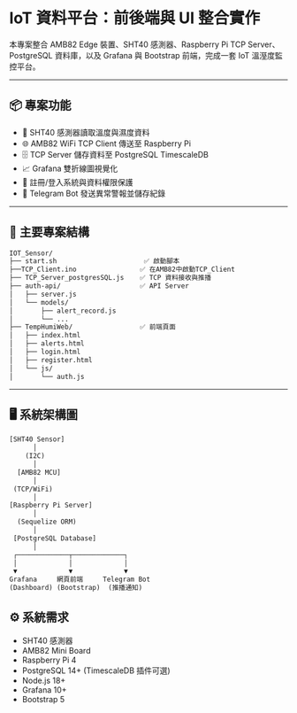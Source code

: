 # IoT 資料平台：前後端與 UI 整合實作

本專案整合 AMB82 Edge 裝置、SHT40 感測器、Raspberry Pi TCP Server、PostgreSQL 資料庫，以及 Grafana 與 Bootstrap 前端，完成一套 IoT 溫溼度監控平台。

---

## 📦 專案功能

- 📡 SHT40 感測器讀取溫度與濕度資料
- 🌐 AMB82 WiFi TCP Client 傳送至 Raspberry Pi
- 🗄️ TCP Server 儲存資料至 PostgreSQL TimescaleDB
- 📈 Grafana 雙折線圖視覺化
- 🔐 註冊/登入系統與資料權限保護
- 🚨 Telegram Bot 發送異常警報並儲存紀錄

---

## 📁 主要專案結構
```txt
IOT_Sensor/
├── start.sh                      ✅ 啟動腳本
├──TCP_Client.ino                ✅ 在AMB82中啟動TCP_Client
├── TCP_Server_postgresSQL.js    ✅ TCP 資料接收與推播
├── auth-api/                    ✅ API Server
│   ├── server.js
│   └── models/
│       ├── alert_record.js
│       └── ...
├── TempHumiWeb/                 ✅ 前端頁面
│   ├── index.html
│   ├── alerts.html
│   ├── login.html
│   ├── register.html
│   └── js/
│       └── auth.js
```

---
## 🖥️ 系統架構圖

```txt
[SHT40 Sensor]
      │
    (I2C)
      │
  [AMB82 MCU]
      │
 (TCP/WiFi)
      │
[Raspberry Pi Server]
      │
  (Sequelize ORM)
      │
 [PostgreSQL Database]
      │
 ┌─────────────┬─────────────┐
 │             │             │
 ▼             ▼             ▼
Grafana     網頁前端     Telegram Bot
(Dashboard) (Bootstrap)  (推播通知)

```


## ⚙️ 系統需求

- SHT40 感測器
- AMB82 Mini Board
- Raspberry Pi 4
- PostgreSQL 14+ (TimescaleDB 插件可選)
- Node.js 18+
- Grafana 10+
- Bootstrap 5
